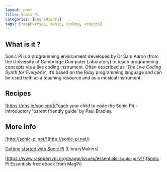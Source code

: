 ```yaml
---
layout: post
title: Sonic Pi
categories: [ingredients]
tags: [raspberrypi, music, coding, sonicpi]
---
```


## What is it ?
Sonic Pi is a programming environment developed by Dr Sam Aaron (from the University of Cambridge Computer Laboratory) to teach programming concepts via a live coding instrument. Often described as  *‘The Live Coding Synth for Everyone’*, it’s based on the Ruby programming language and can be used both as a teaching resource and as a musical instrument.

## Recipes

[https://nhs.io/sonicpi/](Teach your child to code the Sonic Pi) - Introductory 'parent friendly guide' by Paul Bradley.

## More info

[http://sonic-pi.net/](http://sonic-pi.net/)

[Getting started with Sonic Pi](/getting-started-with-sonic-pi) (LibraryMakers)

[https://www.raspberrypi.org/magpi/issues/essentials-sonic-pi-v1/](Sonic Pi Essentials free ebook from MagPi)
